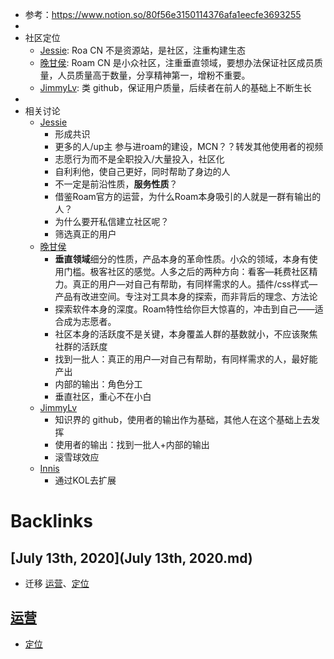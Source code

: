 - 参考：https://www.notion.so/80f56e3150114376afa1eecfe3693255
- 
- 社区定位
    - [Jessie](Jessie.md): Roa CN 不是资源站，是社区，注重构建生态
    - [晚甘侯](晚甘侯.md): Roam CN 是小众社区，注重垂直领域，要想办法保证社区成员质量，人员质量高于数量，分享精神第一，增粉不重要。
    - [JimmyLv](JimmyLv.md): 类 github，保证用户质量，后续者在前人的基础上不断生长
- 
- 相关讨论
    - [Jessie](Jessie.md)
        - 形成共识
        - 更多的人/up主 参与进roam的建设，MCN？？转发其他使用者的视频
        - 志愿行为而不是全职投入/大量投入，社区化
        - 自利利他，使自己更好，同时帮助了身边的人
        - 不一定是前沿性质，**服务性质**？
        - 借鉴Roam官方的运营，为什么Roam本身吸引的人就是一群有输出的人？
        - 为什么要开私信建立社区呢？
        - 筛选真正的用户
    - [晚甘侯](晚甘侯.md)
        - **垂直领域**细分的性质，产品本身的革命性质。小众的领域，本身有使用门槛。极客社区的感觉。人多之后的两种方向：看客—耗费社区精力。真正的用户—对自己有帮助，有同样需求的人。插件/css样式—产品有改进空间。专注对工具本身的探索，而非背后的理念、方法论
        - 探索软件本身的深度。Roam特性给你巨大惊喜的，冲击到自己——适合成为志愿者。
        - 社区本身的活跃度不是关键，本身覆盖人群的基数就小，不应该聚焦社群的活跃度
        - 找到一批人：真正的用户—对自己有帮助，有同样需求的人，最好能产出
        - 内部的输出：角色分工
        - 垂直社区，重心不在小白
    - [JimmyLv](JimmyLv.md)
        - 知识界的 github，使用者的输出作为基础，其他人在这个基础上去发挥
        - 使用者的输出：找到一批人+内部的输出
        - 滚雪球效应
    - [Innis](Innis.md)
        - 通过KOL去扩展

# Backlinks
## [July 13th, 2020](July 13th, 2020.md)
- 迁移 [运营](运营.md)、[定位](定位.md)

## [运营](运营.md)
- [定位](定位.md)

